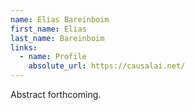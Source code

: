 ```yaml
---
name: Elias Bareinboim
first_name: Elias
last_name: Bareinboim
links:
  - name: Profile
    absolute_url: https://causalai.net/
---
```


Abstract forthcoming.